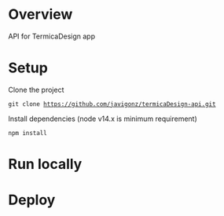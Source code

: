 # Overview

API for TermicaDesign app

# Setup

Clone the project

<code>git clone https://github.com/javigonz/termicaDesign-api.git
</code>

Install dependencies (node v14.x is minimum requirement)

<code>npm install</code>

# Run locally



# Deploy

